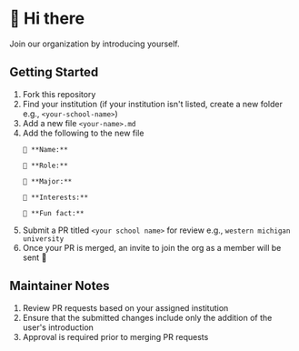 # 👋 Hi there

Join our organization by introducing yourself.

## Getting Started

1. Fork this repository
2. Find your institution (if your institution isn't listed, create a new folder e.g., `<your-school-name>`)
3. Add a new file `<your-name>.md`
4. Add the following to the new file
   ```
   👋 **Name:** 

   🔎 **Role:** 
   
   📖 **Major:** 
   
   🧐 **Interests:** 
   
   🤯 **Fun fact:** 
   ```
5. Submit a PR titled `<your school name>` for review e.g., `western michigan university`
6. Once your PR is merged, an invite to join the org as a member will be sent 🥳

## Maintainer Notes
1. Review PR requests based on your assigned institution
2. Ensure that the submitted changes include only the addition of the user's introduction
3. Approval is required prior to merging PR requests
